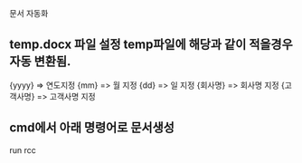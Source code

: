 
문서 자동화

temp.docx 파일 설정 temp파일에 해당과 같이 적을경우
자동 변환됨.
--------------------------------------------------
{yyyy}     =>  연도지정
{mm}       =>  월 지정
{dd}       =>  일 지정
{회사명}   =>  회사명 지정
{고객사명} =>  고객사명 지정



cmd에서 아래 명령어로 문서생성
--------------------------------------------------
run rcc